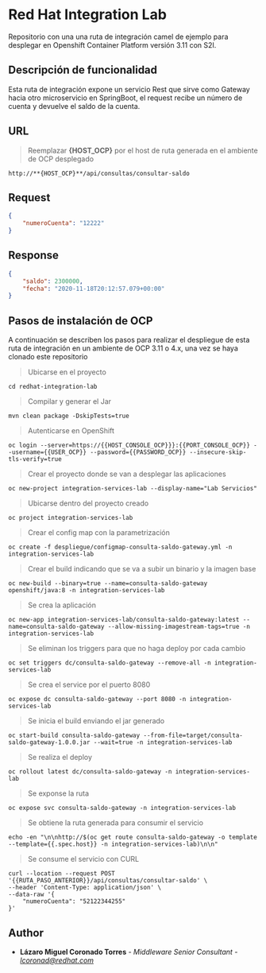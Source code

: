 # Red Hat Integration Lab

Repositorio con una una ruta de integración camel de ejemplo para desplegar en Openshift Container Platform versión 3.11 con S2I.

## Descripción de funcionalidad

Esta ruta de integración expone un servicio Rest que sirve como Gateway hacia otro microservicio en SpringBoot, el request recibe un número de cuenta y devuelve el saldo de la cuenta.

## URL

> Reemplazar **{HOST_OCP}** por el host de ruta generada en el ambiente de OCP desplegado

```
http://**{HOST_OCP}**/api/consultas/consultar-saldo
```

## Request

```JSON
{
    "numeroCuenta": "12222"
}
```

## Response

```JSON
{
    "saldo": 2300000,
    "fecha": "2020-11-18T20:12:57.079+00:00"
}
```

## Pasos de instalación de OCP

A continuación se describen los pasos para realizar el despliegue de esta ruta de integración en un ambiente de OCP 3.11 o 4.x, una vez se haya clonado este repositorio

> Ubicarse en el proyecto

```
cd redhat-integration-lab
```

> Compilar y generar el Jar
```
mvn clean package -DskipTests=true
```

> Autenticarse en OpenShift
```
oc login --server=https://{{HOST_CONSOLE_OCP}}}:{{PORT_CONSOLE_OCP}} --username={{USER_OCP}} --password={{PASSWORD_OCP}} --insecure-skip-tls-verify=true
```

> Crear el proyecto donde se van a desplegar las aplicaciones
```
oc new-project integration-services-lab --display-name="Lab Servicios"
```

> Ubicarse dentro del proyecto creado
```
oc project integration-services-lab
```

> Crear el config map con la parametrización
```
oc create -f despliegue/configmap-consulta-saldo-gateway.yml -n integration-services-lab
```

> Crear el build indicando que se va a subir un binario y la imagen base
```
oc new-build --binary=true --name=consulta-saldo-gateway openshift/java:8 -n integration-services-lab
```

> Se crea la aplicación
```
oc new-app integration-services-lab/consulta-saldo-gateway:latest --name=consulta-saldo-gateway --allow-missing-imagestream-tags=true -n integration-services-lab
```

> Se eliminan los triggers para que no haga deploy por cada cambio
```
oc set triggers dc/consulta-saldo-gateway --remove-all -n integration-services-lab
```

> Se crea el service por el puerto 8080
```
oc expose dc consulta-saldo-gateway --port 8080 -n integration-services-lab
```

> Se inicia el build enviando el jar generado
```
oc start-build consulta-saldo-gateway --from-file=target/consulta-saldo-gateway-1.0.0.jar --wait=true -n integration-services-lab
```

> Se realiza el deploy
```
oc rollout latest dc/consulta-saldo-gateway -n integration-services-lab
```

> Se exponse la ruta
```
oc expose svc consulta-saldo-gateway -n integration-services-lab
```

> Se obtiene la ruta generada para consumir el servicio
```
echo -en "\n\nhttp://$(oc get route consulta-saldo-gateway -o template --template={{.spec.host}} -n integration-services-lab)\n\n"
```

> Se consume el servicio con CURL
```
curl --location --request POST '{{RUTA_PASO_ANTERIOR}}/api/consultas/consultar-saldo' \
--header 'Content-Type: application/json' \
--data-raw '{
    "numeroCuenta": "52122344255"
}'
```

## Author

* **Lázaro Miguel Coronado Torres** - *Middleware Senior Consultant - lcoronad@redhat.com* 
